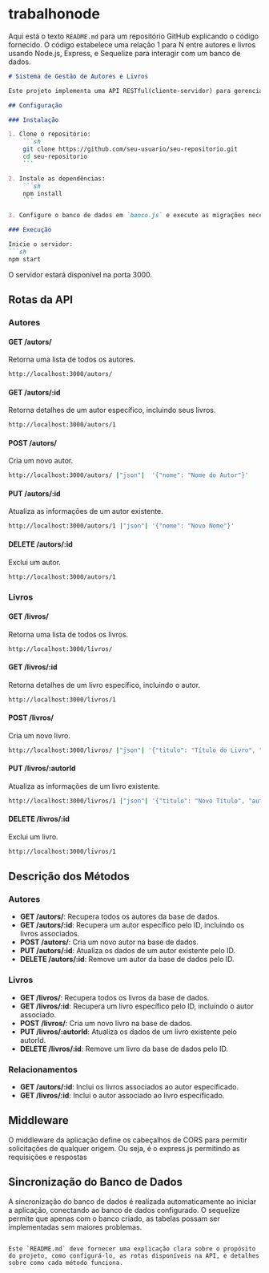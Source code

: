 # trabalhonode
Aqui está o texto `README.md` para um repositório GitHub explicando o código fornecido. O código estabelece uma relação 1 para N entre autores e livros usando Node.js, Express, e Sequelize para interagir com um banco de dados.

```markdown
# Sistema de Gestão de Autores e Livros

Este projeto implementa uma API RESTful(cliente-servidor) para gerenciar autores e livros, onde cada autor pode ter vários livros (relação 1:N). A API permite realizar operações CRUD (Create, Read, Update, Delete) (POST, GET, PUT e DELETE) *respectivamente* para ambas as entidades. 

## Configuração

### Instalação

1. Clone o repositório:
    ```sh
    git clone https://github.com/seu-usuario/seu-repositorio.git
    cd seu-repositorio
    ```

2. Instale as dependências:
    ```sh
    npm install
    ```

3. Configure o banco de dados em `banco.js` e execute as migrações necessárias.

### Execução

Inicie o servidor:
```sh
npm start
```

O servidor estará disponível na porta 3000.

## Rotas da API

### Autores

#### GET /autors/
Retorna uma lista de todos os autores.
```sh
http://localhost:3000/autors/
```

#### GET /autors/:id
Retorna detalhes de um autor específico, incluindo seus livros.
```sh
http://localhost:3000/autors/1
```

#### POST /autors/
Cria um novo autor.
```sh
http://localhost:3000/autors/ |"json"|  '{"nome": "Nome do Autor"}'
```

#### PUT /autors/:id
Atualiza as informações de um autor existente.
```sh
http://localhost:3000/autors/1 |"json"| '{"nome": "Novo Nome"}'
```

#### DELETE /autors/:id
Exclui um autor.
```sh
http://localhost:3000/autors/1
```

### Livros

#### GET /livros/
Retorna uma lista de todos os livros.
```sh
http://localhost:3000/livros/
```

#### GET /livros/:id
Retorna detalhes de um livro específico, incluindo o autor.
```sh
http://localhost:3000/livros/1
```

#### POST /livros/
Cria um novo livro.
```sh
http://localhost:3000/livros/ |"json"| '{"titulo": "Título do Livro", "autorId": 1}'
```

#### PUT /livros/:autorId
Atualiza as informações de um livro existente.
```sh
http://localhost:3000/livros/1 |"json"| '{"titulo": "Novo Título", "autorId": 1}'
```

#### DELETE /livros/:id
Exclui um livro.
```sh
http://localhost:3000/livros/1
```

## Descrição dos Métodos

### Autores

- **GET /autors/**: Recupera todos os autores da base de dados.
- **GET /autors/:id**: Recupera um autor específico pelo ID, incluindo os livros associados.
- **POST /autors/**: Cria um novo autor na base de dados.
- **PUT /autors/:id**: Atualiza os dados de um autor existente pelo ID.
- **DELETE /autors/:id**: Remove um autor da base de dados pelo ID.

### Livros

- **GET /livros/**: Recupera todos os livros da base de dados.
- **GET /livros/:id**: Recupera um livro específico pelo ID, incluindo o autor associado.
- **POST /livros/**: Cria um novo livro na base de dados.
- **PUT /livros/:autorId**: Atualiza os dados de um livro existente pelo autorId.
- **DELETE /livros/:id**: Remove um livro da base de dados pelo ID.

### Relacionamentos

- **GET /autors/:id**: Inclui os livros associados ao autor especificado.
- **GET /livros/:id**: Inclui o autor associado ao livro especificado.

## Middleware

O middleware da aplicação define os cabeçalhos de CORS para permitir solicitações de qualquer origem. Ou seja, é o express.js permitindo as requisições e respostas

## Sincronização do Banco de Dados

A sincronização do banco de dados é realizada automaticamente ao iniciar a aplicação, conectando ao banco de dados configurado. O sequelize permite que apenas com o banco criado, as tabelas possam ser implementadas sem maiores problemas.

```

Este `README.md` deve fornecer uma explicação clara sobre o propósito do projeto, como configurá-lo, as rotas disponíveis na API, e detalhes sobre como cada método funciona.
